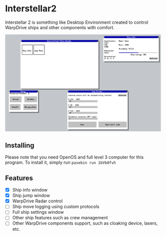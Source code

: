 # Interstellar2
Interstellar 2 is something like Desktop Environment created to control WarpDrive ships and other components with comfort.

![alt text](https://raw.githubusercontent.com/IteratorW/Interstellar2/master/Pictures/preview.png)

## Installing

Please note that you need OpenOS and full level 3 computer for this program.
To install it, simply run `pasebin run 1bVb0fvh`

## Features
- [x] Ship info window
- [x] Ship jump window
- [x] WarpDrive Radar control
- [ ] Ship move logging using custom protocols
- [ ] Full ship settings window
- [ ] Other ship features such as crew management
- [ ] Other WarpDrive components support, such as cloaking device, lasers, etc.